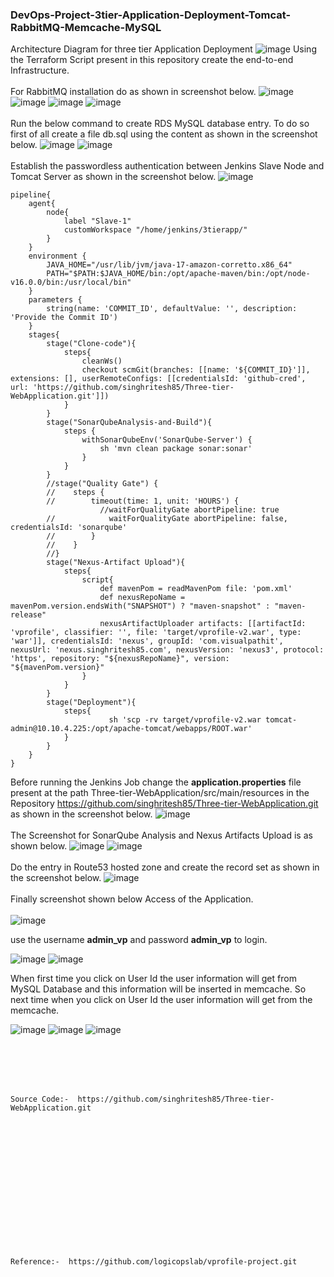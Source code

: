 ### DevOps-Project-3tier-Application-Deployment-Tomcat-RabbitMQ-Memcache-MySQL

Architecture Diagram for three tier Application Deployment
![image](https://github.com/singhritesh85/DevOps-Project-3tier-Application-Deployment-Tomcat-RabbitMQ-Memcache-MySQL/assets/56765895/122f0eb8-ae6d-4e0e-9c58-a6daf78ac273)
Using the Terraform Script present in this repository create the end-to-end Infrastructure. 
<br><br/>
For RabbitMQ installation do as shown in screenshot below.
![image](https://github.com/singhritesh85/DevOps-Project-3tier-Application-Deployment-Tomcat-RabbitMQ-Memcache-MySQL/assets/56765895/95e97ddd-a0ad-4765-a287-86d2d2c4e974)
![image](https://github.com/singhritesh85/DevOps-Project-3tier-Application-Deployment-Tomcat-RabbitMQ-Memcache-MySQL/assets/56765895/92b73038-b99e-4f70-af64-ffa4fea315aa)
![image](https://github.com/singhritesh85/DevOps-Project-3tier-Application-Deployment-Tomcat-RabbitMQ-Memcache-MySQL/assets/56765895/edc0dae0-1c47-46ac-a0b0-f481f5401ea9)
![image](https://github.com/singhritesh85/DevOps-Project-3tier-Application-Deployment-Tomcat-RabbitMQ-Memcache-MySQL/assets/56765895/2f3d9712-2473-494a-b4ff-a969ef6833f7)
<br><br/>
Run the below command to create RDS MySQL database entry. To do so first of all create a file db.sql using the content as shown in the screenshot below.
![image](https://github.com/singhritesh85/DevOps-Project-3tier-Application-Deployment-Tomcat-RabbitMQ-Memcache-MySQL/assets/56765895/1d41e645-aebb-495d-907b-8c4a3c9ff657)
![image](https://github.com/singhritesh85/DevOps-Project-3tier-Application-Deployment-Tomcat-RabbitMQ-Memcache-MySQL/assets/56765895/676aef44-47c6-4827-b132-32b6695d1479)
<br><br/>
Establish the passwordless authentication between Jenkins Slave Node and Tomcat Server as shown in the screenshot below.
![image](https://github.com/singhritesh85/DevOps-Project-3tier-Application-Deployment-Tomcat-RabbitMQ-Memcache-MySQL/assets/56765895/a1258cc0-f4c7-4733-ae18-c7bb97a1d0a9)
```
pipeline{
    agent{
        node{
            label "Slave-1"
            customWorkspace "/home/jenkins/3tierapp/"
        }
    }
    environment {
        JAVA_HOME="/usr/lib/jvm/java-17-amazon-corretto.x86_64"
        PATH="$PATH:$JAVA_HOME/bin:/opt/apache-maven/bin:/opt/node-v16.0.0/bin:/usr/local/bin"
    }
    parameters { 
        string(name: 'COMMIT_ID', defaultValue: '', description: 'Provide the Commit ID') 
    }
    stages{
        stage("Clone-code"){
            steps{
                cleanWs()
                checkout scmGit(branches: [[name: '${COMMIT_ID}']], extensions: [], userRemoteConfigs: [[credentialsId: 'github-cred', url: 'https://github.com/singhritesh85/Three-tier-WebApplication.git']])
            }
        }
        stage("SonarQubeAnalysis-and-Build"){
            steps {
                withSonarQubeEnv('SonarQube-Server') {
                    sh 'mvn clean package sonar:sonar'
                }
            }
        }
        //stage("Quality Gate") {
        //    steps {
        //        timeout(time: 1, unit: 'HOURS') {
                    //waitForQualityGate abortPipeline: true
        //            waitForQualityGate abortPipeline: false, credentialsId: 'sonarqube'
        //        }
        //    }
        //}
        stage("Nexus-Artifact Upload"){
            steps{
                script{
                    def mavenPom = readMavenPom file: 'pom.xml'
                    def nexusRepoName = mavenPom.version.endsWith("SNAPSHOT") ? "maven-snapshot" : "maven-release"
                    nexusArtifactUploader artifacts: [[artifactId: 'vprofile', classifier: '', file: 'target/vprofile-v2.war', type: 'war']], credentialsId: 'nexus', groupId: 'com.visualpathit', nexusUrl: 'nexus.singhritesh85.com', nexusVersion: 'nexus3', protocol: 'https', repository: "${nexusRepoName}", version: "${mavenPom.version}"
                }    
            }
        }
        stage("Deployment"){
            steps{
                      sh 'scp -rv target/vprofile-v2.war tomcat-admin@10.10.4.225:/opt/apache-tomcat/webapps/ROOT.war'
            }
        }
    }
}
```
Before running the Jenkins Job change the **application.properties** file present at the path Three-tier-WebApplication/src/main/resources in the Repository https://github.com/singhritesh85/Three-tier-WebApplication.git as shown in the screenshot below.
![image](https://github.com/singhritesh85/DevOps-Project-3tier-Application-Deployment-Tomcat-RabbitMQ-Memcache-MySQL/assets/56765895/34ea8ee5-da11-48eb-a7c5-f3638488b7b6)
<br><br/>
The Screenshot for SonarQube Analysis and Nexus Artifacts Upload is as shown below.
![image](https://github.com/singhritesh85/DevOps-Project-3tier-Application-Deployment-Tomcat-RabbitMQ-Memcache-MySQL/assets/56765895/e06ed6e5-7494-4e55-8847-8cd78ad3c5e5)
![image](https://github.com/singhritesh85/DevOps-Project-3tier-Application-Deployment-Tomcat-RabbitMQ-Memcache-MySQL/assets/56765895/84082051-b591-4b51-acf2-f61a3df49d46)
<br><br/>
Do the entry in Route53 hosted zone and create the record set as shown in the screenshot below.
![image](https://github.com/singhritesh85/DevOps-Project-3tier-Application-Deployment-Tomcat-RabbitMQ-Memcache-MySQL/assets/56765895/7f842890-a71e-41e8-9dae-43692bf24b04)
<br><br/>
Finally screenshot shown below Access of the Application.
<br><br/>
![image](https://github.com/singhritesh85/DevOps-Project-3tier-Application-Deployment-Tomcat-RabbitMQ-Memcache-MySQL/assets/56765895/8cbe74bf-bba9-4d1d-937a-51e35ae5b1f0)

use the username **admin_vp** and password **admin_vp** to login.

![image](https://github.com/singhritesh85/DevOps-Project-3tier-Application-Deployment-Tomcat-RabbitMQ-Memcache-MySQL/assets/56765895/95bc719a-d39b-493b-98da-cf3389d844d7)
![image](https://github.com/singhritesh85/DevOps-Project-3tier-Application-Deployment-Tomcat-RabbitMQ-Memcache-MySQL/assets/56765895/c0a7c45e-3325-4d6f-8e62-afb16f7d9841)

When first time you click on User Id the user information will get from MySQL Database and this information will be inserted in memcache. So next time when you click on User Id the user information will get from the memcache.

![image](https://github.com/singhritesh85/DevOps-Project-3tier-Application-Deployment-Tomcat-RabbitMQ-Memcache-MySQL/assets/56765895/1fa1f23e-6e39-4c06-9eed-12baeeab33f0)
![image](https://github.com/singhritesh85/DevOps-Project-3tier-Application-Deployment-Tomcat-RabbitMQ-Memcache-MySQL/assets/56765895/24bb5b28-78a7-4337-a7a1-c799f6e58bd9)
![image](https://github.com/singhritesh85/DevOps-Project-3tier-Application-Deployment-Tomcat-RabbitMQ-Memcache-MySQL/assets/56765895/c6c0dccf-3a3f-4b07-a51d-0f42876a74c1)

<br><br/>
<br><br/>
```
Source Code:-  https://github.com/singhritesh85/Three-tier-WebApplication.git
```
<br><br/>
<br><br/>
<br><br/>
<br><br/>
<br><br/>
<br><br/>
```
Reference:-  https://github.com/logicopslab/vprofile-project.git
```
